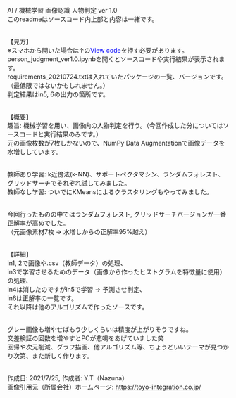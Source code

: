 AI / 機械学習 画像認識 人物判定 ver 1.0<br>
このreadmeはソースコード内上部と内容は一緒です。<br><br>

【見方】<br>
※スマホから開いた場合は↑の<span style="color: blue;">View code</span>を押す必要があります。<br>
person_judgment_ver1.0.ipynbを開くとソースコードや実行結果が表示されます。<br>
requirements_20210724.txtは入れていたパッケージの一覧、バージョンです。（最低限ではないかもしれません。）<br>
判定結果はin5, 6の出力の箇所です。<br><br>

【概要】<br>
趣旨: 機械学習を用い、画像内の人物判定を行う。（今回作成した分についてはソースコードと実行結果のみです。）<br>
元の画像枚数が7枚しかないので、NumPy Data Augmentationで画像データを水増ししています。<br><br>

教師あり学習: k近傍法(k-NN)、サポートベクタマシン、ランダムフォレスト、グリッドサーチでそれぞれ試してみました。<br>
教師なし学習: ついでにKMeansによるクラスタリングもやってみました。<br><br>

今回行ったものの中ではランダムフォレスト, グリッドサーチバージョンが一番正解率が高めでした。<br>
（元画像素材7枚 → 水増しからの正解率95%越え）<br><br>

【詳細】<br>
in1, 2で画像や.csv（教師データ）の処理、<br>
in3で学習させるためのデータ（画像から作ったヒストグラムを特徴量に使用）の処理、<br>
in4は消したのですがin5で学習 → 予測させ判定、<br>
in6は正解率の一覧です。<br>
それ以降は他のアルゴリズムで作ったソースです。<br><br>

グレー画像も増やせばもう少しくらいは精度が上がりそうですね。<br>
交差検証の回数を増やすとPCが悲鳴をあげていました笑<br>
回帰や次元削減、グラフ描画、他アルゴリズム等、ちょうどいいテーマが見つかり次第、また新しく作ります。<br><br>

作成日: 2021/7/25, 作成者: Y.T（Nazuna）<br>
画像引用元（所属会社）ホームページ: https://toyo-integration.co.jp/
